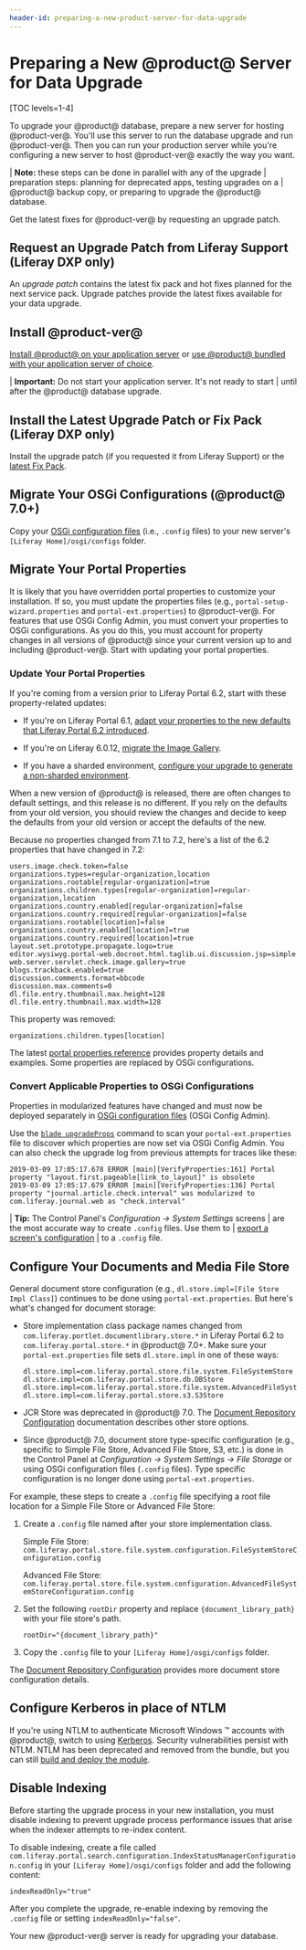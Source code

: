 ```yaml
---
header-id: preparing-a-new-product-server-for-data-upgrade
---
```


# Preparing a New @product@ Server for Data Upgrade

[TOC levels=1-4]

To upgrade your @product@ database, prepare a new server for hosting
@product-ver@. You'll use this server to run the database upgrade and run
@product-ver@. Then you can run your production server while you're configuring
a new server to host @product-ver@ exactly the way you want. 

| **Note:** these steps can be done in parallel with any of the upgrade 
| preparation steps: planning for deprecated apps, testing upgrades on a 
| @product@ backup copy, or preparing to upgrade the @product@ database. 

Get the latest fixes for @product-ver@ by requesting an upgrade patch. 

## Request an Upgrade Patch from Liferay Support (Liferay DXP only)

An *upgrade patch* contains the latest fix pack and hot fixes planned for the
next service pack. Upgrade patches provide the latest fixes available for your
data upgrade. 

## Install @product-ver@ 

[Install @product@ on your application server](/docs/7-2/deploy/-/knowledge_base/d/deploying-product)
or
[use @product@ bundled with your application server of choice](/docs/7-2/deploy/-/knowledge_base/d/installing-product). 

| **Important:** Do not start your application server. It's not ready to start 
| until after the @product@ database upgrade. 

## Install the Latest Upgrade Patch or Fix Pack (Liferay DXP only)

Install the upgrade patch (if you requested it from Liferay Support) or the 
[latest Fix Pack](/docs/7-2/deploy/-/knowledge_base/d/patching-product). 

## Migrate Your OSGi Configurations (@product@ 7.0+)

Copy your
[OSGi configuration files](/docs/7-2/user/-/knowledge_base/u/understanding-system-configuration-files)
(i.e., `.config` files) to your new server's `[Liferay Home]/osgi/configs`
folder. 

## Migrate Your Portal Properties 

It is likely that you have overridden portal properties to customize your
installation. If so, you must update the properties files (e.g.,
`portal-setup-wizard.properties` and `portal-ext.properties`) to @product-ver@.
For features that use OSGi Config Admin, you must convert your properties to
OSGi configurations. As you do this, you must account for property changes in
all versions of @product@ since your current version up to and including
@product-ver@. Start with updating your portal properties. 

### Update Your Portal Properties 

If you're coming from a version prior to Liferay Portal 6.2, start with these
property-related updates:

-   If you're on Liferay Portal 6.1,
    [adapt your properties to the new defaults that Liferay Portal 6.2 introduced](/docs/6-2/deploy/-/knowledge_base/deploy/upgrading-liferay#review-the-liferay-6). 

-   If you're on Liferay 6.0.12, 
    [migrate the Image Gallery](/docs/6-2/deploy/-/knowledge_base/deploy/upgrading-liferay#migrate-your-image-gallery-images).

-   If you have a sharded environment,
    [configure your upgrade to generate a non-sharded environment](/docs/7-2/deploy/-/knowledge_base/d/upgrading-sharded-environment).

When a new version of @product@ is released, there are often changes to default
settings, and this release is no different. If you rely on the defaults from
your old version, you should review the changes and decide to keep the defaults
from your old version or accept the defaults of the new. 

Because no properties changed from 7.1 to 7.2, here's a list of the 6.2
properties that have changed in 7.2: 

```properties
users.image.check.token=false
organizations.types=regular-organization,location
organizations.rootable[regular-organization]=true
organizations.children.types[regular-organization]=regular-organization,location
organizations.country.enabled[regular-organization]=false
organizations.country.required[regular-organization]=false
organizations.rootable[location]=false
organizations.country.enabled[location]=true
organizations.country.required[location]=true
layout.set.prototype.propagate.logo=true
editor.wysiwyg.portal-web.docroot.html.taglib.ui.discussion.jsp=simple
web.server.servlet.check.image.gallery=true
blogs.trackback.enabled=true
discussion.comments.format=bbcode
discussion.max.comments=0
dl.file.entry.thumbnail.max.height=128
dl.file.entry.thumbnail.max.width=128
```

This property was removed:

```properties
organizations.children.types[location]
```

The latest
[portal properties reference](@platform-ref@/7.2-latest/propertiesdoc/portal.properties.html)
provides property details and examples. Some properties are replaced by OSGi
configurations. 

### Convert Applicable Properties to OSGi Configurations 

Properties in modularized features have changed and must now be deployed
separately in
[OSGi configuration files](/docs/7-2/user/-/knowledge_base/u/system-settings#exporting-and-importing-configurations) 
(OSGi Config Admin).

Use the
[`blade upgradeProps`](/docs/7-2/reference/-/knowledge_base/r/blade-cli)
command to scan your `portal-ext.properties` file to discover which properties
are now set via OSGi Config Admin. You can also check the upgrade log from
previous attempts for traces like these:

```properties
2019-03-09 17:05:17.678 ERROR [main][VerifyProperties:161] Portal property "layout.first.pageable[link_to_layout]" is obsolete
2019-03-09 17:05:17.679 ERROR [main][VerifyProperties:136] Portal property "journal.article.check.interval" was modularized to com.liferay.journal.web as "check.interval"
```

| **Tip:** The Control Panel's *Configuration &rarr; System Settings* screens 
| are the most accurate way to create `.config` files. Use them to
| [export a screen's configuration](/docs/7-2/user/-/knowledge_base/u/system-settings#exporting-and-importing-configurations)
| to a `.config` file. 

## Configure Your Documents and Media File Store 

General document store configuration (e.g., `dl.store.impl=[File Store Impl
Class]`) continues to be done using `portal-ext.properties`. But here's what's
changed for document storage:

-   Store implementation class package names changed from 
    `com.liferay.portlet.documentlibrary.store.*` in Liferay Portal 6.2 to
    `com.liferay.portal.store.*` in @product@ 7.0+. Make sure your
    `portal-ext.properties` file sets `dl.store.impl` in one of these ways:

    ```properties
    dl.store.impl=com.liferay.portal.store.file.system.FileSystemStore
    dl.store.impl=com.liferay.portal.store.db.DBStore
    dl.store.impl=com.liferay.portal.store.file.system.AdvancedFileSystemStore
    dl.store.impl=com.liferay.portal.store.s3.S3Store
    ```

-   JCR Store was deprecated in @product@ 7.0. The
    [Document Repository Configuration](/docs/7-2/deploy/-/knowledge_base/d/document-repository-configuration)
    documentation describes other store options.

-   Since @product@ 7.0, document store type-specific configuration (e.g., 
    specific to Simple File Store, Advanced File Store, S3, etc.) is done in the
    Control Panel at *Configuration &rarr; System Settings &rarr; File Storage*
    or using OSGi configuration files (`.config` files). Type specific
    configuration is no longer done using `portal-ext.properties`. 

For example, these steps to create a `.config` file specifying a root file
location for a Simple File Store or Advanced File Store:
 
1.  Create a `.config` file named after your store implementation class.

    Simple File Store: 
    `com.liferay.portal.store.file.system.configuration.FileSystemStoreConfiguration.config`

    Advanced File Store:
    `com.liferay.portal.store.file.system.configuration.AdvancedFileSystemStoreConfiguration.config`
 
2.  Set the following `rootDir` property and replace 
    `{document_library_path}` with  your file store's path.

    ```properties
    rootDir="{document_library_path}"
    ```

3.  Copy the `.config` file to your `[Liferay Home]/osgi/configs` folder.

The
[Document Repository Configuration](/docs/7-2/deploy/-/knowledge_base/d/document-repository-configuration)
provides more document store configuration details. 

## Configure Kerberos in place of NTLM 

If you're using NTLM to authenticate Microsoft Windows &trade; accounts with
@product@, switch to using
[Kerberos](/docs/7-2/deploy/-/knowledge_base/d/authenticating-with-kerberos).
Security vulnerabilities persist with NTLM. NTLM has been deprecated and removed
from the bundle, but you can still [build and deploy the module](https://github.com/liferay/liferay-portal/tree/7.2.x/modules/apps/portal-security-sso-ntlm).

## Disable Indexing

Before starting the upgrade process in your new installation, you must disable
indexing to prevent upgrade process performance issues that arise when the
indexer attempts to re-index content. 

To disable indexing, create a file called
`com.liferay.portal.search.configuration.IndexStatusManagerConfiguration.config`
in your `[Liferay Home]/osgi/configs` folder and add the following content: 

```properties
indexReadOnly="true"
```

After you complete the upgrade, re-enable indexing by removing the `.config`
file or setting `indexReadOnly="false"`. 

Your new @product-ver@ server is ready for upgrading your database. 
